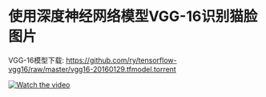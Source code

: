 # 使用深度神经网络模型VGG-16识别猫脸图片

VGG-16模型下载:
https://github.com/ry/tensorflow-vgg16/raw/master/vgg16-20160129.tfmodel.torrent

[![Watch the video](https://github.com/eclipsequote/vgg-16_keras/blob/master/cat.jpg)](https://github.com/eclipsequote/vgg-16_keras/blob/master/vgg-16_keras.mp4)
